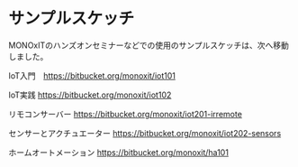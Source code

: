 # サンプルスケッチ
MONOxITのハンズオンセミナーなどでの使用のサンプルスケッチは、次へ移動しました。 

IoT入門　https://bitbucket.org/monoxit/iot101  

IoT実践 https://bitbucket.org/monoxit/iot102  

リモコンサーバー https://bitbucket.org/monoxit/iot201-irremote  

センサーとアクチュエーター https://bitbucket.org/monoxit/iot202-sensors  

ホームオートメーション https://bitbucket.org/monoxit/ha101

